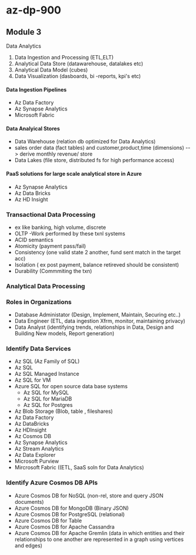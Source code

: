 # az-dp-900

## Module 3
Data Analytics
1. Data Ingestion and Processing (ETL,ELT)
2. Analytical Data Store (datawarehouse, datalakes etc)
3. Analytical Data Model (cubes)
4. Data Visualization (dasboards, bi -reports, kpi's etc)

#### Data Ingestion Pipelines
+ Az Data Factory
+ Az Synapse Analytics
+ Microsoft Fabric

#### Data Analyical Stores
+ Data Warehouse (relation db optimized for Data Analytics)
 + sales order data (fact tables)  and customer,product,time (dimensions) --> derive monthly revenue/ store 
+ Data Lakes (file store, distributed fs for high performance access)

#### PaaS solutions for large scale analytical store in Azure
+ Az Synapse Analytics
+ Az Data Bricks
+ Az HD Insight


### Transactional Data Processing
 + ex like banking, high volume, discrete
 + OLTP -Work performed by these txnl systems
  + ACID semantics
   + Atomicity (payment pass/fail)
   + Consistency (one valid state 2 another, fund sent match in the target acc)
   + Isolation ( ex post payment, balance retireved should be consistent)
   + Durability (Commmiting the txn)   

### Analytical Data Processing

### Roles in Organizations
+ Database Administator (Design, Implement, Maintain, Securing etc..)
+ Data Engineer (ETL, data ingestion Xfrm, monitor, maintaining privacy)
+ Data Analyst (identifying trends, relationships in Data, Design and Building New models, Report generation)

### Identify Data Services
+ Az SQL (Az Family of SQL)
 +  Az SQL
 +  Az SQL Managed Instance
 +  Az SQL for VM
+ Azure SQL for open source data base systems
  + Az SQL for MySQL
  + Az SQL for MariaDB
  + Az SQL for Postgres
+ Az Blob Storage (Blob, table , fileshares)
+ Az Data Factory
+ Az DataBricks
+ Az HDInsight
+ Az Cosmos DB
+ Az Synapse Analytics
+ Az Stream Analytics
+ Az Data Explorer
+ Microsoft Purview
+ Mircrosoft Fabric ((ETL, SaaS soln for Data Analytics)

### Identify Azure Cosmos DB APIs
+ Azure Cosmos DB for NoSQL (non-rel, store and query JSON documents)
+ Azure Cosmos DB for MongoDB (Binary JSON)
+ Azure Cosmos DB for PostgreSQL (relational)
+ Azure Cosmos DB for Table
+ Azure Cosmos DB for Apache Cassandra
+ Azure Cosmos DB for Apache Gremlin (data in which entities and their relationships to one another are represented in a graph using vertices and edges)


